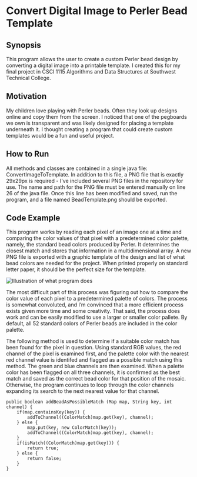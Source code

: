 # Convert Digital Image to Perler Bead Template

## Synopsis
This program allows the user to create a custom Perler bead design by converting a digital image into a printable template. I created this for my final project in CSCI 1115 Algorithms and Data Structures at Southwest Technical College.

## Motivation
My children love playing with Perler beads. Often they look up designs online and copy them from the screen. I noticed that one of the pegboards we own is transparent and was likely designed for placing a template underneath it. I thought creating a program that could create custom templates would be a fun and useful project.

## How to Run
All methods and classes are contained in a single java file: ConvertImageToTemplate. In addition to this file, a PNG file that is exactly 29x29px is required - I've included several PNG files in the repository for use. The name and path for the PNG file must be entered manually on line 26 of the java file. Once this line has been modified and saved, run the program, and a file named BeadTemplate.png should be exported.

## Code Example
This program works by reading each pixel of an image one at a time and comparing the color values of that pixel with a predetermined color palette, namely, the standard bead colors produced by Perler. It determines the closest match and stores that information in a multidimensional array. A new PNG file is exported with a graphic template of the design and list of what bead colors are needed for the project. When printed properly on standard letter paper, it should be the perfect size for the template.

![Illustration of what program does](illustration)

The most difficult part of this process was figuring out how to compare the color value of each pixel to a predetermined palette of colors. The process is somewhat convoluted, and I’m convinced that a more efficient process exists given more time and some creativity. That said, the process does work and can be easily modified to use a larger or smaller color pallete. By default, all 52 standard colors of Perler beads are included in the color palette.

The following method is used to determine if a suitable color match has been found for the pixel in question. Using standard RGB values, the red channel of the pixel is examined first, and the palette color with the nearest red channel value is identifed and flagged as a possible match using this method. The green and blue channels are then examined. When a palette color has been flagged on all three channels, it is confirmed as the best match and saved as the correct bead color for that position of the mosaic. Otherwise, the program continues to loop through the color channels expanding its search to the next nearest value for that channel.

```
public boolean addBeadAsPossibleMatch (Map map, String key, int channel) {
	if(map.containsKey(key)) {
		addToChannel((ColorMatch)map.get(key), channel);
	} else {
		map.put(key, new ColorMatch(key));
		addToChannel((ColorMatch)map.get(key), channel);
	}
	if(isMatch((ColorMatch)map.get(key))) {
		return true;
	} else {
		return false;
	}
}
```
